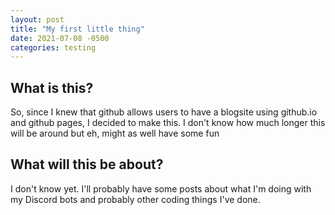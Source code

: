 ```yaml
---
layout: post
title: "My first little thing"
date: 2021-07-08 -0500
categories: testing
---
```

## What is this?
So, since I knew that github allows users to have a blogsite using github.io and github pages, I decided to make this. I don't know how much longer this will be around but eh, might as well have some fun

## What will this be about?
I don't know yet. I'll probably have some posts about what I'm doing with my Discord bots and probably other coding things I've done.